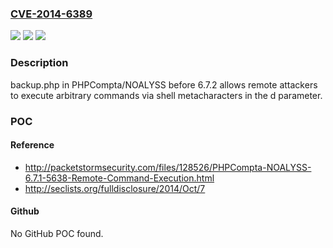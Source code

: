 ### [CVE-2014-6389](https://cve.mitre.org/cgi-bin/cvename.cgi?name=CVE-2014-6389)
![](https://img.shields.io/static/v1?label=Product&message=n%2Fa&color=blue)
![](https://img.shields.io/static/v1?label=Version&message=n%2Fa&color=blue)
![](https://img.shields.io/static/v1?label=Vulnerability&message=n%2Fa&color=brighgreen)

### Description

backup.php in PHPCompta/NOALYSS before 6.7.2 allows remote attackers to execute arbitrary commands via shell metacharacters in the d parameter.

### POC

#### Reference
- http://packetstormsecurity.com/files/128526/PHPCompta-NOALYSS-6.7.1-5638-Remote-Command-Execution.html
- http://seclists.org/fulldisclosure/2014/Oct/7

#### Github
No GitHub POC found.

